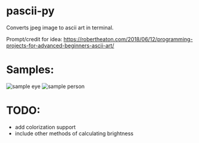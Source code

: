 # pascii-py
Converts jpeg image to ascii art in terminal.

Prompt/credit for idea: https://robertheaton.com/2018/06/12/programming-projects-for-advanced-beginners-ascii-art/

# Samples:
![sample eye](https://i.imgur.com/ODWg6P9.png?1)
![sample person](https://i.imgur.com/yzoHNKQ.png?1)

# TODO:
* add colorization support
* include other methods of calculating brightness

